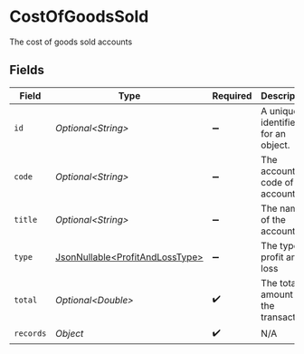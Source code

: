 # CostOfGoodsSold

The cost of goods sold accounts


## Fields

| Field                                                                            | Type                                                                             | Required                                                                         | Description                                                                      | Example                                                                          |
| -------------------------------------------------------------------------------- | -------------------------------------------------------------------------------- | -------------------------------------------------------------------------------- | -------------------------------------------------------------------------------- | -------------------------------------------------------------------------------- |
| `id`                                                                             | *Optional\<String>*                                                              | :heavy_minus_sign:                                                               | A unique identifier for an object.                                               | 12345                                                                            |
| `code`                                                                           | *Optional\<String>*                                                              | :heavy_minus_sign:                                                               | The account code of the account                                                  | 1100                                                                             |
| `title`                                                                          | *Optional\<String>*                                                              | :heavy_minus_sign:                                                               | The name of the account.                                                         | Current assets                                                                   |
| `type`                                                                           | [JsonNullable\<ProfitAndLossType>](../../models/components/ProfitAndLossType.md) | :heavy_minus_sign:                                                               | The type of profit and loss                                                      | Section                                                                          |
| `total`                                                                          | *Optional\<Double>*                                                              | :heavy_check_mark:                                                               | The total amount of the transaction                                              | 49.99                                                                            |
| `records`                                                                        | *Object*                                                                         | :heavy_check_mark:                                                               | N/A                                                                              |                                                                                  |